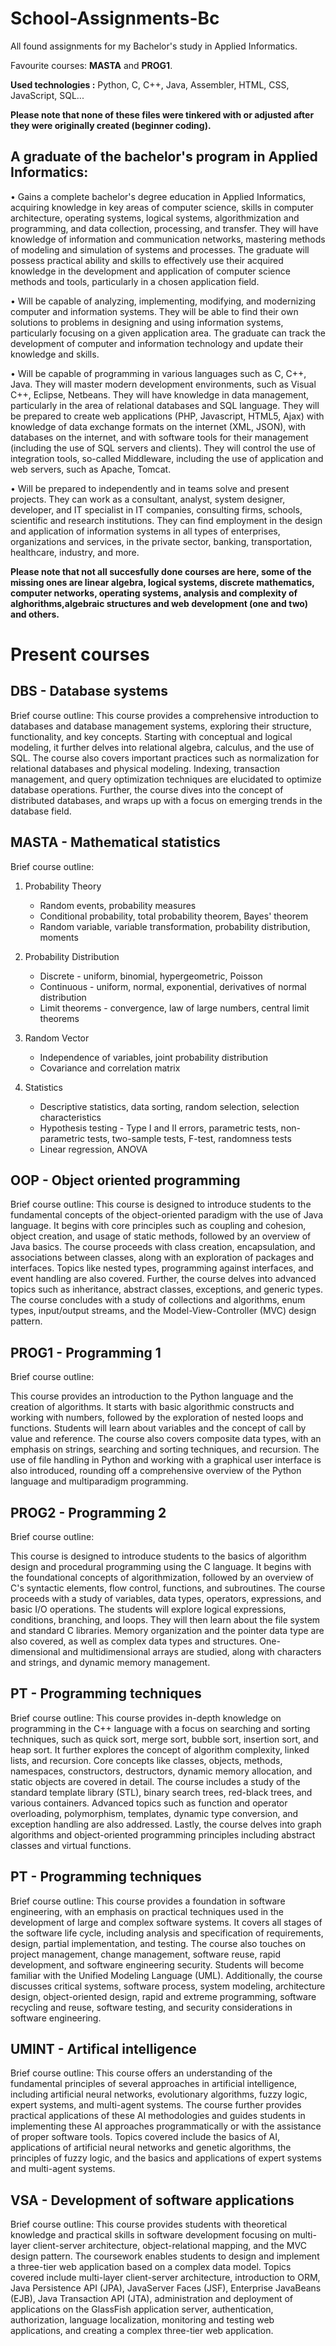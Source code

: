 # School-Assignments-Bc
All found assignments for my Bachelor's study in Applied Informatics. <br>

Favourite courses: **MASTA** and **PROG1**. <br>

**Used technologies :** Python, C, C++, Java, Assembler, HTML, CSS, JavaScript, SQL...

**Please note that none of these files were tinkered with or adjusted after they were originally created (beginner coding).**

## A graduate of the bachelor's program in Applied Informatics:

• Gains a complete bachelor's degree education in Applied Informatics, acquiring knowledge in key areas of computer science, skills in computer architecture, operating systems, logical systems, algorithmization and programming, and data collection, processing, and transfer. They will have knowledge of information and communication networks, mastering methods of modeling and simulation of systems and processes. The graduate will possess practical ability and skills to effectively use their acquired knowledge in the development and application of computer science methods and tools, particularly in a chosen application field.

• Will be capable of analyzing, implementing, modifying, and modernizing computer and information systems. They will be able to find their own solutions to problems in designing and using information systems, particularly focusing on a given application area. The graduate can track the development of computer and information technology and update their knowledge and skills.

• Will be capable of programming in various languages such as C, C++, Java. They will master modern development environments, such as Visual C++, Eclipse, Netbeans. They will have knowledge in data management, particularly in the area of relational databases and SQL language. They will be prepared to create web applications (PHP, Javascript, HTML5, Ajax) with knowledge of data exchange formats on the internet (XML, JSON), with databases on the internet, and with software tools for their management (including the use of SQL servers and clients). They will control the use of integration tools, so-called Middleware, including the use of application and web servers, such as Apache, Tomcat.

• Will be prepared to independently and in teams solve and present projects. They can work as a consultant, analyst, system designer, developer, and IT specialist in IT companies, consulting firms, schools, scientific and research institutions. They can find employment in the design and application of information systems in all types of enterprises, organizations and services, in the private sector, banking, transportation, healthcare, industry, and more.

**Please note that not all succesfully done courses are here, some of the missing ones are linear algebra, logical systems, discrete mathematics, computer networks, operating systems, analysis and complexity of alghorithms,algebraic structures and web development (one and two) and others.**

# Present courses 

## DBS - Database systems

Brief course outline: 
This course provides a comprehensive introduction to databases and database management systems, exploring their structure, functionality, and key concepts. Starting with conceptual and logical modeling, it further delves into relational algebra, calculus, and the use of SQL. The course also covers important practices such as normalization for relational databases and physical modeling. Indexing, transaction management, and query optimization techniques are elucidated to optimize database operations. Further, the course dives into the concept of distributed databases, and wraps up with a focus on emerging trends in the database field.

## MASTA - Mathematical statistics
Brief course outline: 
1. Probability Theory
   - Random events, probability measures
   - Conditional probability, total probability theorem, Bayes' theorem
   - Random variable, variable transformation, probability distribution, moments

2. Probability Distribution
   - Discrete - uniform, binomial, hypergeometric, Poisson
   - Continuous - uniform, normal, exponential, derivatives of normal distribution
   - Limit theorems - convergence, law of large numbers, central limit theorems

3. Random Vector
   - Independence of variables, joint probability distribution
   - Covariance and correlation matrix

4. Statistics
   - Descriptive statistics, data sorting, random selection, selection characteristics
   - Hypothesis testing - Type I and II errors, parametric tests, non-parametric tests, two-sample tests, F-test, randomness tests
   - Linear regression, ANOVA

## OOP - Object oriented programming 
Brief course outline: 
This course is designed to introduce students to the fundamental concepts of the object-oriented paradigm with the use of Java language. It begins with core principles such as coupling and cohesion, object creation, and usage of static methods, followed by an overview of Java basics. The course proceeds with class creation, encapsulation, and associations between classes, along with an exploration of packages and interfaces. Topics like nested types, programming against interfaces, and event handling are also covered. Further, the course delves into advanced topics such as inheritance, abstract classes, exceptions, and generic types. The course concludes with a study of collections and algorithms, enum types, input/output streams, and the Model-View-Controller (MVC) design pattern.

## PROG1 - Programming 1 
Brief course outline: 

This course provides an introduction to the Python language and the creation of algorithms. It starts with basic algorithmic constructs and working with numbers, followed by the exploration of nested loops and functions. Students will learn about variables and the concept of call by value and reference. The course also covers composite data types, with an emphasis on strings, searching and sorting techniques, and recursion. The use of file handling in Python and working with a graphical user interface is also introduced, rounding off a comprehensive overview of the Python language and multiparadigm programming.

## PROG2 - Programming 2
Brief course outline: 

This course is designed to introduce students to the basics of algorithm design and procedural programming using the C language. It begins with the foundational concepts of algorithmization, followed by an overview of C's syntactic elements, flow control, functions, and subroutines. The course proceeds with a study of variables, data types, operators, expressions, and basic I/O operations. The students will explore logical expressions, conditions, branching, and loops. They will then learn about the file system and standard C libraries. Memory organization and the pointer data type are also covered, as well as complex data types and structures. One-dimensional and multidimensional arrays are studied, along with characters and strings, and dynamic memory management.

## PT - Programming techniques 
Brief course outline: 
This course provides in-depth knowledge on programming in the C++ language with a focus on searching and sorting techniques, such as quick sort, merge sort, bubble sort, insertion sort, and heap sort. It further explores the concept of algorithm complexity, linked lists, and recursion. Core concepts like classes, objects, methods, namespaces, constructors, destructors, dynamic memory allocation, and static objects are covered in detail. The course includes a study of the standard template library (STL), binary search trees, red-black trees, and various containers. Advanced topics such as function and operator overloading, polymorphism, templates, dynamic type conversion, and exception handling are also addressed. Lastly, the course delves into graph algorithms and object-oriented programming principles including abstract classes and virtual functions.

## PT - Programming techniques 
Brief course outline: 
This course provides a foundation in software engineering, with an emphasis on practical techniques used in the development of large and complex software systems. It covers all stages of the software life cycle, including analysis and specification of requirements, design, partial implementation, and testing. The course also touches on project management, change management, software reuse, rapid development, and software engineering security. Students will become familiar with the Unified Modeling Language (UML). Additionally, the course discusses critical systems, software process, system modeling, architecture design, object-oriented design, rapid and extreme programming, software recycling and reuse, software testing, and security considerations in software engineering.

## UMINT - Artifical intelligence 
Brief course outline: 
This course offers an understanding of the fundamental principles of several approaches in artificial intelligence, including artificial neural networks, evolutionary algorithms, fuzzy logic, expert systems, and multi-agent systems. The course further provides practical applications of these AI methodologies and guides students in implementing these AI approaches programmatically or with the assistance of proper software tools. Topics covered include the basics of AI, applications of artificial neural networks and genetic algorithms, the principles of fuzzy logic, and the basics and applications of expert systems and multi-agent systems.

## VSA - Development of software applications
Brief course outline:
This course provides students with theoretical knowledge and practical skills in software development focusing on multi-layer client-server architecture, object-relational mapping, and the MVC design pattern. The coursework enables students to design and implement a three-tier web application based on a complex data model. Topics covered include multi-layer client-server architecture, introduction to ORM, Java Persistence API (JPA), JavaServer Faces (JSF), Enterprise JavaBeans (EJB), Java Transaction API (JTA), administration and deployment of applications on the GlassFish application server, authentication, authorization, language localization, monitoring and testing web applications, and creating a complex three-tier web application.
